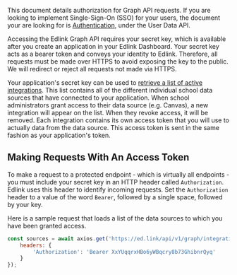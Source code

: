 <div class="card notice">
    <p>
        This document details authorization for Graph API requests. If you are looking to implement Single-Sign-On (SSO) for your users,
        the document your are looking for is <a href="/docs/user/authentication">Authentication</a>, under the User Data API.
    </p>
</div>

Accessing the Edlink Graph API requires your secret key, which is available after you create an application in your Edlink Dashboard.
Your secret key acts as a bearer token and conveys your identity to Edlink. Therefore, all requests must be made over HTTPS to avoid exposing the key to the public.
We will redirect or reject all requests not made via HTTPS.

Your application's secret key can be used to [retrieve a list of active integrations](/docs/graph/integrations).
This list contains all of the different individual school data sources that have connected to your application.
When school administrators grant access to their data source (e.g. Canvas), a new integration will appear on the list. When they revoke access, it will be removed.
Each integration contains its own access token that you will use to actually data from the data source. This access token is sent in the same fashion as your application's token.

## Making Requests With An Access Token

To make a request to a protected endpoint - which is virtually all endpoints - you must include your secret key in an HTTP header called `Authorization`.
Edlink uses this header to identify incoming requests. Set the `Authorization` header to a value of the word `Bearer`, followed by a single space, followed by your key.

Here is a sample request that loads a list of the data sources to which you have been granted access.

``` javascript
const sources = await axios.get('https://ed.link/api/v1/graph/integrations', {
    headers: {
        'Authorization': 'Bearer XxYUqqrxHBo6yWBqcry8b73GhibnrQyq'
    }
});
```